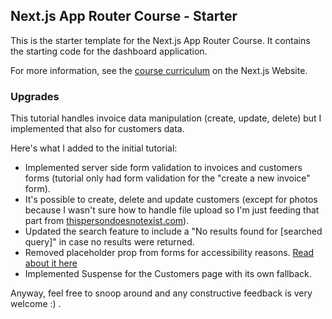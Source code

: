 ## Next.js App Router Course - Starter

This is the starter template for the Next.js App Router Course. It contains the starting code for the dashboard application.

For more information, see the [course curriculum](https://nextjs.org/learn) on the Next.js Website.

### Upgrades

This tutorial handles invoice data manipulation (create, update, delete) but I implemented that also for customers data.

Here's what I added to the initial tutorial:
* Implemented server side form validation to invoices and customers forms (tutorial only had form validation for the "create a new invoice" form).
* It's possible to create, delete and update customers (except for photos because I wasn't sure how to handle file upload so I'm just feeding that part from [thispersondoesnotexist.com](https://thispersondoesnotexist.com/)).
* Updated the search feature to include a "No results found for [searched query]" in case no results were returned.
* Removed placeholder prop from forms for accessibility reasons. [Read about it here](https://www.deque.com/blog/accessible-forms-the-problem-with-placeholders/)
* Implemented Suspense for the Customers page with its own fallback.

Anyway, feel free to snoop around and any constructive feedback is very welcome :) .
